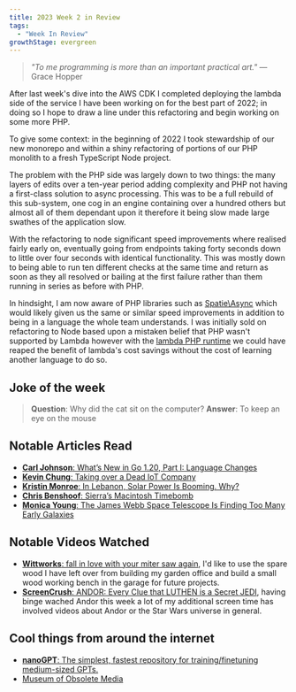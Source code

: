 ```yaml
---
title: 2023 Week 2 in Review
tags:
  - "Week In Review"
growthStage: evergreen
---
```


> _"To me programming is more than an important practical art."_
> — Grace Hopper

After last week's dive into the AWS CDK I completed deploying the lambda side of the service I have been working on for the best part of 2022; in doing so I hope to draw a line under this refactoring and begin working on some more PHP.

To give some context: in the beginning of 2022 I took stewardship of our new monorepo and within a shiny refactoring of portions of our PHP monolith to a fresh TypeScript Node project.

The problem with the PHP side was largely down to two things: the many layers of edits over a ten-year period adding complexity and PHP not having a first-class solution to async processing. This was to be a full rebuild of this sub-system, one cog in an engine containing over a hundred others but almost all of them dependant upon it therefore it being slow made large swathes of the application slow.

With the refactoring to node significant speed improvements where realised fairly early on, eventually going from endpoints taking forty seconds down to little over four seconds with identical functionality. This was mostly down to being able to run ten different checks at the same time and return as soon as they all resolved or bailing at the first failure rather than them running in series as before with PHP.

In hindsight, I am now aware of PHP libraries such as [Spatie\Async](https://github.com/spatie/async) which would likely given us the same or similar speed improvements in addition to being in a language the whole team understands. I was initially sold on refactoring to Node based upon a mistaken belief that PHP wasn't supported by Lambda however with the [lambda PHP runtime](https://github.com/aws-samples/php-examples-for-aws-lambda) we could have reaped the benefit of lambda's cost savings without the cost of learning another language to do so.

## Joke of the week
> **Question**: Why did the cat sit on the computer?
> **Answer**: To keep an eye on the mouse

## Notable Articles Read
- [**Carl Johnson**: What’s New in Go 1.20, Part I: Language Changes](https://blog.carlmjohnson.net/post/2023/golang-120-language-changes/)
- [**Kevin Chung**: Taking over a Dead IoT Company](https://blog.kchung.co/taking-over-a-dead-iot-company/)
- [**Kristin Monroe**: In Lebanon, Solar Power Is Booming. Why?](https://www.sapiens.org/culture/lebanon-solar-power/)
- [**Chris Benshoof**: Sierra’s Macintosh Timebomb](https://www.benshoof.org/blog/sierras-macintosh-timebomb)
- [**Monica Young**: The James Webb Space Telescope Is Finding Too Many Early Galaxies](https://skyandtelescope.org/astronomy-news/the-james-webb-space-telescope-is-finding-too-many-early-galaxies/)

## Notable Videos Watched
- [**Wittworks**: fall in love with your miter saw again](https://www.youtube.com/watch?v=RWvxhSaI9nk), I'd like to use the spare wood I have left over from building my garden office and build a small wood working bench in the garage for future projects.
- [**ScreenCrush**: ANDOR: Every Clue that LUTHEN is a Secret JEDI](https://www.youtube.com/watch?v=S_MjIkbTiWY), having binge wached Andor this week a lot of my additional screen time has involved videos about Andor or the Star Wars universe in general.

## Cool things from around the internet
- [**nanoGPT**: The simplest, fastest repository for training/finetuning medium-sized GPTs.](https://github.com/karpathy/nanoGPT)
- [Museum of Obsolete Media](http://floppy.museum/)